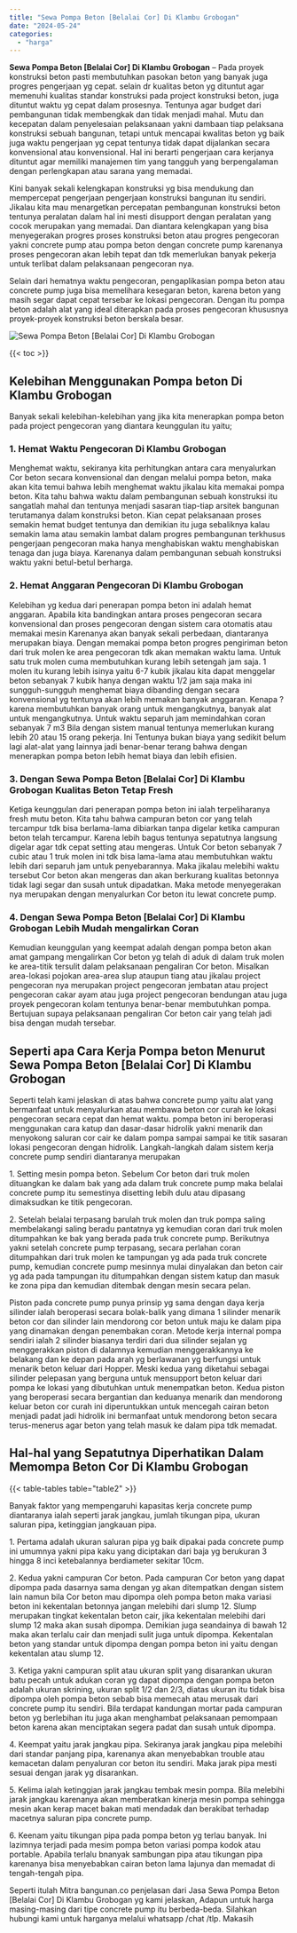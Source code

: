 ```yaml
---
title: "Sewa Pompa Beton [Belalai Cor] Di Klambu Grobogan"
date: "2024-05-24"
categories: 
  - "harga"
---
```


**Sewa Pompa Beton \[Belalai Cor\] Di Klambu Grobogan** – Pada proyek konstruksi beton pasti membutuhkan pasokan beton yang banyak juga progres pengerjaan yg cepat. selain dr kualitas beton yg dituntut agar memenuhi kualitas standar konstruksi pada project konstruksi beton, juga dituntut waktu yg cepat dalam prosesnya. Tentunya agar budget dari pembangunan tidak membengkak dan tidak menjadi mahal. Mutu dan kecepatan dalam penyelesaian pelaksanaan yakni dambaan tiap pelaksana konstruksi sebuah bangunan, tetapi untuk mencapai kwalitas beton yg baik juga waktu pengerjaan yg cepat tentunya tidak dapat dijalankan secara konvensional atau konvensional. Hal ini berarti pengerjaan cara kerjanya dituntut agar memiliki manajemen tim yang tangguh yang berpengalaman dengan perlengkapan atau sarana yang memadai.

Kini banyak sekali kelengkapan konstruksi yg bisa mendukung dan mempercepat pengerjaan pengerjaan konstruksi bangunan itu sendiri. Jikalau kita mau menargetkan percepatan pembangunan konstruksi beton tentunya peralatan dalam hal ini mesti disupport dengan peralatan yang cocok merupakan yang memadai. Dan diantara kelengkapan yang bisa menyegerakan progres proses konstruksi beton atau progres pengecoran yakni concrete pump atau pompa beton dengan concrete pump karenanya proses pengecoran akan lebih tepat dan tdk memerlukan banyak pekerja untuk terlibat dalam pelaksanaan pengecoran nya.

Selain dari hematnya waktu pengecoran, pengaplikasian pompa beton atau concrete pump juga bisa memelihara kesegaran beton, karena beton yang masih segar dapat cepat tersebar ke lokasi pengecoran. Dengan itu pompa beton adalah alat yang ideal diterapkan pada proses pengecoran khususnya proyek-proyek konstruksi beton berskala besar.

![Sewa Pompa Beton [Belalai Cor] Di Klambu Grobogan](/images/sewa-concrete-pump-01.png)

{{< toc >}}

## Kelebihan Menggunakan Pompa beton Di Klambu Grobogan

Banyak sekali kelebihan-kelebihan yang jika kita menerapkan pompa beton pada project pengecoran yang diantara keunggulan itu yaitu;

### 1\. Hemat Waktu Pengecoran Di Klambu Grobogan

Menghemat waktu, sekiranya kita perhitungkan antara cara menyalurkan Cor beton secara konvensional dan dengan melalui pompa beton, maka akan kita temui bahwa lebih menghemat waktu jikalau kita memakai pompa beton. Kita tahu bahwa waktu dalam pembangunan sebuah konstruksi itu sangatlah mahal dan tentunya menjadi sasaran tiap-tiap arsitek bangunan terutamanya dalam konstruksi beton. Kian cepat pelaksanaan proses semakin hemat budget tentunya dan demikian itu juga sebaliknya kalau semakin lama atau semakin lambat dalam progres pembangunan terkhusus pengerjaan pengecoran maka hanya menghabiskan waktu menghabiskan tenaga dan juga biaya. Karenanya dalam pembangunan sebuah konstruksi waktu yakni betul-betul berharga.

### 2\. Hemat Anggaran Pengecoran Di Klambu Grobogan

Kelebihan yg kedua dari penerapan pompa beton ini adalah hemat anggaran. Apabila kita bandingkan antara proses pengecoran secara konvensional dan proses pengecoran dengan sistem cara otomatis atau memakai mesin Karenanya akan banyak sekali perbedaan, diantaranya merupakan biaya. Dengan memakai pompa beton progres pengiriman beton dari truk molen ke area pengecoran tdk akan memakan waktu lama. Untuk satu truk molen cuma membutuhkan kurang lebih setengah jam saja. 1 molen itu kurang lebih isinya yaitu 6-7 kubik jikalau kita dapat menggelar beton sebanyak 7 kubik hanya dengan waktu 1/2 jam saja maka ini sungguh-sungguh menghemat biaya dibanding dengan secara konvensional yg tentunya akan lebih memakan banyak anggaran. Kenapa ? karena membutuhkan banyak orang untuk mengangkutnya, banyak alat untuk mengangkutnya. Untuk waktu separuh jam memindahkan coran sebanyak 7 m3 Bila dengan sistem manual tentunya memerlukan kurang lebih 20 atau 15 orang pekerja. Ini Tentunya bukan biaya yang sedikit belum lagi alat-alat yang lainnya jadi benar-benar terang bahwa dengan menerapkan pompa beton lebih hemat biaya dan lebih efisien.

### 3\. Dengan Sewa Pompa Beton \[Belalai Cor\] Di Klambu Grobogan Kualitas Beton Tetap Fresh

Ketiga keunggulan dari penerapan pompa beton ini ialah terpeliharanya fresh mutu beton. Kita tahu bahwa campuran beton cor yang telah tercampur tdk bisa berlama-lama dibiarkan tanpa digelar ketika campuran beton telah tercampur. Karena lebih bagus tentunya sepatutnya langsung digelar agar tdk cepat setting atau mengeras. Untuk Cor beton sebanyak 7 cubic atau 1 truk molen ini tdk bisa lama-lama atau membutuhkan waktu lebih dari separuh jam untuk penyebarannya. Maka jikalau melebihi waktu tersebut Cor beton akan mengeras dan akan berkurang kualitas betonnya tidak lagi segar dan susah untuk dipadatkan. Maka metode menyegerakan nya merupakan dengan menyalurkan Cor beton itu lewat concrete pump.

### 4\. Dengan Sewa Pompa Beton \[Belalai Cor\] Di Klambu Grobogan Lebih Mudah mengalirkan Coran

Kemudian keunggulan yang keempat adalah dengan pompa beton akan amat gampang mengalirkan Cor beton yg telah di aduk di dalam truk molen ke area-titik tersulit dalam pelaksanaan pengaliran Cor beton. Misalkan area-lokasi pojokan area-area slup ataupun tiang atau jikalau project pengecoran nya merupakan project pengecoran jembatan atau project pengecoran cakar ayam atau juga project pengecoran bendungan atau juga proyek pengecoran kolam tentunya benar-benar membutuhkan pompa. Bertujuan supaya pelaksanaan pengaliran Cor beton cair yang telah jadi bisa dengan mudah tersebar.

## Seperti apa Cara Kerja Pompa beton Menurut Sewa Pompa Beton \[Belalai Cor\] Di Klambu Grobogan

Seperti telah kami jelaskan di atas bahwa concrete pump yaitu alat yang bermanfaat untuk menyalurkan atau membawa beton cor curah ke lokasi pengecoran secara cepat dan hemat waktu. pompa beton ini beroperasi menggunakan cara katup dan dasar-dasar hidrolik yakni menarik dan menyokong saluran cor cair ke dalam pompa sampai sampai ke titik sasaran lokasi pengecoran dengan hidrolik. Langkah-langkah dalam sistem kerja concrete pump sendiri diantaranya merupakan

1\. Setting mesin pompa beton. Sebelum Cor beton dari truk molen dituangkan ke dalam bak yang ada dalam truk concrete pump maka belalai concrete pump itu semestinya disetting lebih dulu atau dipasang dimaksudkan ke titik pengecoran.

2\. Setelah belalai terpasang barulah truk molen dan truk pompa saling membelakangi saling beradu pantatnya yg kemudian coran dari truk molen ditumpahkan ke bak yang berada pada truk concrete pump. Berikutnya yakni setelah concrete pump terpasang, secara perlahan coran ditumpahkan dari truk molen ke tampungan yg ada pada truk concrete pump, kemudian concrete pump mesinnya mulai dinyalakan dan beton cair yg ada pada tampungan itu ditumpahkan dengan sistem katup dan masuk ke zona pipa dan kemudian ditembak dengan mesin secara pelan.

Piston pada concrete pump punya prinsip yg sama dengan daya kerja silinder ialah beroperasi secara bolak-balik yang dimana 1 silinder menarik beton cor dan silinder lain mendorong cor beton untuk maju ke dalam pipa yang dinamakan dengan penembakan coran. Metode kerja internal pompa sendiri ialah 2 silinder biasanya terdiri dari dua silinder sejalan yg menggerakkan piston di dalamnya kemudian menggerakkannya ke belakang dan ke depan pada arah yg berlawanan yg berfungsi untuk menarik beton keluar dari Hopper. Meski kedua yang diketahui sebagai silinder pelepasan yang berguna untuk mensupport beton keluar dari pompa ke lokasi yang dibutuhkan untuk menempatkan beton. Kedua piston yang beroperasi secara bergantian dan keduanya menarik dan mendorong keluar beton cor curah ini diperuntukkan untuk mencegah cairan beton menjadi padat jadi hidrolik ini bermanfaat untuk mendorong beton secara terus-menerus agar beton yang telah masuk ke dalam pipa tdk memadat.

## Hal-hal yang Sepatutnya Diperhatikan Dalam Memompa Beton Cor Di Klambu Grobogan

{{< table-tables table="table2" >}}

Banyak faktor yang mempengaruhi kapasitas kerja concrete pump diantaranya ialah seperti jarak jangkau, jumlah tikungan pipa, ukuran saluran pipa, ketinggian jangkauan pipa.

1\. Pertama adalah ukuran saluran pipa yg baik dipakai pada concrete pump ini umumnya yakni pipa kaku yang diciptakan dari baja yg berukuran 3 hingga 8 inci ketebalannya berdiameter sekitar 10cm.

2\. Kedua yakni campuran Cor beton. Pada campuran Cor beton yang dapat dipompa pada dasarnya sama dengan yg akan ditempatkan dengan sistem lain namun bila Cor beton mau dipompa oleh pompa beton maka variasi beton ini kekentalan betonnya jangan melebihi dari slump 12. Slump merupakan tingkat kekentalan beton cair, jika kekentalan melebihi dari slump 12 maka akan susah dipompa. Demikian juga seandainya di bawah 12 maka akan terlalu cair dan menjadi sulit juga untuk dipompa. Kekentalan beton yang standar untuk dipompa dengan pompa beton ini yaitu dengan kekentalan atau slump 12.

3\. Ketiga yakni campuran split atau ukuran split yang disarankan ukuran batu pecah untuk adukan coran yg dapat dipompa dengan pompa beton adalah ukuran skrining, ukuran split 1/2 dan 2/3, diatas ukuran itu tidak bisa dipompa oleh pompa beton sebab bisa memecah atau merusak dari concrete pump itu sendiri. Bila terdapat kandungan mortar pada campuran beton yg berlebihan itu juga akan menghambat pelaksanaan pemompaan beton karena akan menciptakan segera padat dan susah untuk dipompa.

4\. Keempat yaitu jarak jangkau pipa. Sekiranya jarak jangkau pipa melebihi dari standar panjang pipa, karenanya akan menyebabkan trouble atau kemacetan dalam penyaluran cor beton itu sendiri. Maka jarak pipa mesti sesuai dengan jarak yg disarankan.

5\. Kelima ialah ketinggian jarak jangkau tembak mesin pompa. Bila melebihi jarak jangkau karenanya akan memberatkan kinerja mesin pompa sehingga mesin akan kerap macet bakan mati mendadak dan berakibat terhadap macetnya saluran pipa concrete pump.

6\. Keenam yaitu tikungan pipa pada pompa beton yg terlau banyak. Ini lazimnya terjadi pada mesim pompa beton variasi pompa kodok atau portable. Apabila terlalu bnanyak sambungan pipa atau tikungan pipa karenanya bisa menyebabkan cairan beton lama lajunya dan memadat di tengah-tengah pipa.

Seperti itulah Mitra bangunan.co penjelasan dari Jasa Sewa Pompa Beton \[Belalai Cor\] Di Klambu Grobogan yg kami jelaskan, Adapun untuk harga masing-masing dari tipe concrete pump itu berbeda-beda. Silahkan hubungi kami untuk harganya melalui whatsapp /chat /tlp. Makasih

